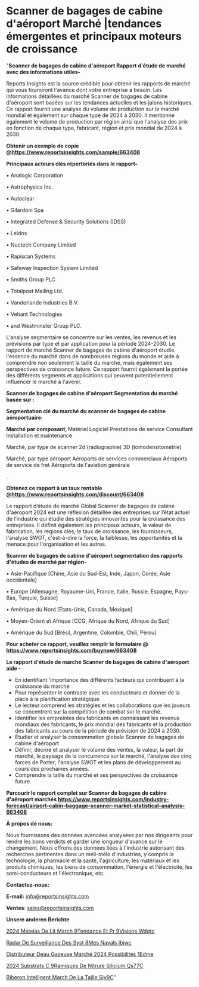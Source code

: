 # Scanner de bagages de cabine d'aéroport Marché |tendances émergentes et principaux moteurs de croissance

"<strong>Scanner de bagages de cabine d'aéroport Rapport d'étude de marché avec des informations utiles-</strong>

Reports Insights est la source crédible pour obtenir les rapports de marché qui vous fourniront l'avance dont votre entreprise a besoin. Les informations détaillées du marché Scanner de bagages de cabine d'aéroport sont basées sur les tendances actuelles et les jalons historiques. Ce rapport fournit une analyse du volume de production sur le marché mondial et également sur chaque type de 2024 à 2030. Il mentionne également le volume de production par région ainsi que l'analyse des prix en fonction de chaque type, fabricant, région et prix mondial de 2024 à 2030.

<strong><b>Obtenir un exemple de copie @</b></strong><a href=https://www.reportsinsights.com/sample/663408><strong><b>https://www.reportsinsights.com/sample/663408</b></strong></a>

<b>Principaux acteurs clés répertoriés dans le rapport-</b>

<b> </b>• Analogic Corporation

• Astrophysics Inc.

• Autoclear

• Gilardoni Spa

• Integrated Defense & Security Solutions (IDSS)

• Leidos

• Nuctech Company Limited

• Rapiscan Systems

• Safeway Inspection System Limited

• Smiths Group PLC

• Totalpost Mailing Ltd.

• Vanderlande Industries B.V.

• Vehant Technologies

• and Westminster Group PLC.

L'analyse segmentaire se concentre sur les ventes, les revenus et les prévisions par type et par application pour la période 2024-2030. Le rapport de marché Scanner de bagages de cabine d'aéroport étudie l'essence du marché dans de nombreuses régions du monde et aide à comprendre non seulement la taille du marché, mais également ses perspectives de croissance future. Ce rapport fournit également la portée des différents segments et applications qui peuvent potentiellement influencer le marché à l'avenir.

<strong>Scanner de bagages de cabine d'aéroport Segmentation du marché basée sur :</strong>

<strong> Segmentation clé du marché du scanner de bagages de cabine aéroportuaire: </strong>

<strong> Marché par composant, </strong>
Matériel
Logiciel
Prestations de service
Consultant
Installation et maintenance

Marché, par type de scanner
2d (radiographie)
3D (tomodensitométrie)

Marché, par type aéroport
Aéroports de services commerciaux
Aéroports de service de fret
Aéroports de l'aviation générale

.

<strong><b>Obtenez ce rapport à un taux rentable @</b></strong><a href=https://www.reportsinsights.com/discount/663408><strong><b>https://www.reportsinsights.com/discount/663408</b></strong></a>

Le rapport d’étude de marché Global Scanner de bagages de cabine d'aéroport 2024 est une réflexion détaillée des entreprises sur l’état actuel de l’industrie qui étudie des stratégies innovantes pour la croissance des entreprises. Il définit également les principaux acteurs, la valeur de fabrication, les régions clés, le taux de croissance, les fournisseurs, l'analyse SWOT, c'est-à-dire la force, la faiblesse, les opportunités et la menace pour l'organisation et les autres.

<strong>Scanner de bagages de cabine d'aéroport segmentation des rapports d'études de marché par région-</strong>

• Asie-Pacifique [Chine, Asie du Sud-Est, Inde, Japon, Corée, Asie occidentale]

• Europe [Allemagne, Royaume-Uni, France, Italie, Russie, Espagne, Pays-Bas, Turquie, Suisse]

• Amérique du Nord [États-Unis, Canada, Mexique]

• Moyen-Orient et Afrique [CCG, Afrique du Nord, Afrique du Sud]

• Amérique du Sud [Brésil, Argentine, Colombie, Chili, Pérou]

<strong>Pour acheter ce rapport, veuillez remplir le formulaire @   <a href=https://www.reportsinsights.com/buynow/663408>https://www.reportsinsights.com/buynow/663408</a></strong>

<strong>Le rapport d'étude de marché Scanner de bagages de cabine d'aéroport aide -</strong>
<ul>
  <li>En identifiant 'importance des différents facteurs qui contribuent à la croissance du marché</li>
  <li>Pour représenter le contraste avec les conducteurs et donner de la place à la planification stratégique</li>
  <li>Le lecteur comprend les stratégies et les collaborations que les joueurs se concentrent sur la compétition de combat sur le marché.</li>
  <li>Identifier les empreintes des fabricants en connaissant les revenus mondiaux des fabricants, le prix mondial des fabricants et la production des fabricants au cours de la période de prévision de 2024 à 2030.</li>
  <li>Étudier et analyser la consommation globale Scanner de bagages de cabine d'aéroport</li>
  <li>Définir, décrire et analyser le volume des ventes, la valeur, la part de marché, le paysage de la concurrence sur le marché, l'analyse des cinq forces de Porter, l'analyse SWOT et les plans de développement au cours des prochaines années.</li>
  <li>Comprendre la taille du marché et ses perspectives de croissance future.</li>
</ul>

<strong>Parcourir le rapport complet sur Scanner de bagages de cabine d'aéroport marchés <a href=https://www.reportsinsights.com/industry-forecast/airport-cabin-baggage-scanner-market-statistical-analysis-663408>https://www.reportsinsights.com/industry-forecast/airport-cabin-baggage-scanner-market-statistical-analysis-663408</a></strong>

<strong>À propos de nous:</strong>

Nous fournissons des données avancées analysées par nos dirigeants pour rendre les bons verdicts et garder une longueur d'avance sur le changement. Nous offrons des données liées à l'industrie autorisant des recherches pertinentes dans un méli-mélo d'industries, y compris la technologie, la pharmacie et la santé, l'agriculture, les matériaux et les produits chimiques, les biens de consommation, l'énergie et l'électricité, les semi-conducteurs et l'électronique, etc.

<strong>Contactez-nous:</strong>

<strong>E-mail:</strong> <a href=mailto:info@reportsinsights.com>info@reportsinsights.com</a>

<strong>Ventes</strong>: <a href=mailto:sales@reportsinsights.com>sales@reportsinsights.com</a>

<strong>Unsere anderen Berichte</strong>

<a href=https://www.linkedin.com/pulse/2024-matelas-de-lit-march%C3%A9tendance-et-pr%C3%A9visions-wdgtc/>2024 Matelas De Lit March 9Tendance Et Pr 9Visions Wdgtc</a>

<a href=https://www.linkedin.com/pulse/radar-de-surveillance-des-syst%C3%A8mes-navals-ibjwc/>Radar De Surveillance Des Syst 8Mes Navals Ibjwc</a>

<a href=https://www.linkedin.com/pulse/distributeur-deau-gazeuse-marché-2024-possibilités-1edme/>Distributeur Deau Gazeuse Marché 2024 Possibilités 1Edme</a>

<a href=https://www.linkedin.com/pulse/2024-substrats-c%C3%A9ramiques-de-nitrure-silicium-qs77c/>2024 Substrats C 9Ramiques De Nitrure Silicium Qs77C</a>

<a href=https://www.linkedin.com/pulse/biberon-intelligent-march%C3%A9-de-la-taille-siy9c/>Biberon Intelligent March De La Taille Siy9C</a>"
